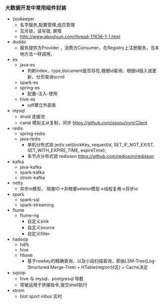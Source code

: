 ### 大数据开发中常用组件封装
- zookeeper
    - 名字服务,配置管理,组员管理
    - 互斥锁，读写锁, 屏障
    - http://www.aboutyun.com/thread-17636-1-1.html
- duddo
    - 服务提供方Provider ，消费方Consumer，在Registry上注册服务，当本地方法一样调用，    
- es
  - java-es
    - 判断index，type,document是否存在,根据id查询，根据id插入或更新，分页查询scroll
  - spark-es
  - spring-es
    - 配置-注入-使用
  - hive-es
    - udf建立外部表
- mysql
    - druid 连接池
    - canal 模拟主从复制，同步 https://github.com/sasou/syncClient
- redis
  - spring-redis
  - java-redis
    - 单机分布式锁 jedis.set(lockKey, requestId, SET_IF_NOT_EXIST, SET_WITH_EXPIRE_TIME, expireTime);
    - 多节点分布式锁 redisson  https://github.com/redisson/redisson
- kafka
  - java-kafka
  - spark-kafka
  - strom-kafka
- netty
  - 异步io模型，   阻塞IO→非租塞seletor模型→线程复用→异步io
- spark
  - spark-sql
  - spark-streaming
- flume 
  - flume-ng
    - 自定义sink 
    - 自定义source
    - 自定义filter
- hadoop
    - hdfs
    - hive
    - hbase
      - 基于rowkey的精确查询，以及小段扫描查询，即由LSM-Tree(Log-Structured Merge-Tree) + HTable(region分区) + Cache决定     
- sqoop
    - hive 与 mysql、postgresql 导数
    - 常被运用于拼接指令,提交shell执行
- strom
    - blot sport nibus 实时